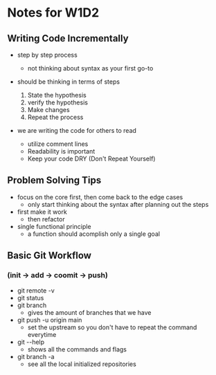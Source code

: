 # Notes for W1D2
## Writing Code Incrementally 
* step by step process 
  * not thinking about syntax as your first go-to

* should be thinking in terms of steps 
  1. State the hypothesis 
  2. verify the hypothesis 
  3. Make changes 
  4. Repeat the process 

* we are writing the code for others to read 
  * utilize comment lines 
  * Readability is important 
  * Keep your code DRY (Don't Repeat Yourself)


## Problem Solving Tips
* focus on the core first, then come back to the edge cases 
  * only start thinking about the syntax after planning out the steps 
* first make it work 
  * then refactor 
* single functional principle 
  * a function should acomplish only a single goal 

## Basic Git Workflow 
### (init -> add -> coomit -> push)
* git remote -v 
* git status 
* git branch 
  * gives the amount of branches that we have 
* git push -u origin main 
  * set the upstream so you don't have to repeat the command everytime 
* git --help
  * shows all the commands and flags 
* git branch -a 
  * see all the local initialized repositories 